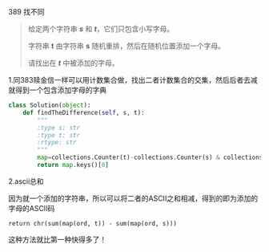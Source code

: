 389 找不同

> 给定两个字符串 ***s*** 和 ***t***，它们只包含小写字母。
>
> 字符串 **t** 由字符串 **s** 随机重排，然后在随机位置添加一个字母。
>
> 请找出在 ***t*** 中被添加的字母。

1.同383赎金信一样可以用计数集合做，找出二者计数集合的交集，然后后者去减就得到一个包含添加字母的字典

```python
class Solution(object):
    def findTheDifference(self, s, t):
        """
        :type s: str
        :type t: str
        :rtype: str
        """
        map=collections.Counter(t)-collections.Counter(s) & collections.Counter(t)
        return map.keys()[0]
```

2.ascii总和

因为就一个添加的字符串，所以可以将二者的ASCII之和相减，得到的即为添加的字母的ASCII码

`return chr(sum(map(ord, t)) - sum(map(ord, s)))`

这种方法就比第一种快得多了！